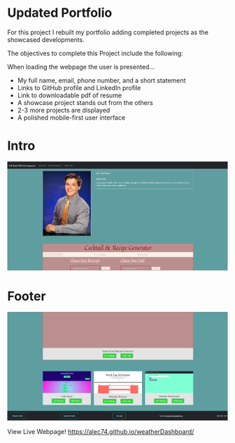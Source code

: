 # Updated Portfolio

For this project I rebuilt my portfolio adding completed projects as the showcased developments.

The objectives to complete this Project include the following:

When loading the webpage the user is presented...
* My full name, email, phone number, and a short statement
* Links to GitHub profile and LinkedIn profile 
* Link to downloadable pdf of resume
* A showcase project stands out from the others
* 2-3 more projects are displayed
* A polished mobile-first user interface

# Intro
![image of webpage](docs/images/demo1.png)

# Footer
![image of webpage](docs/images/demo3.png)

View Live Webpage!
https://alec74.github.io/weatherDashboard/